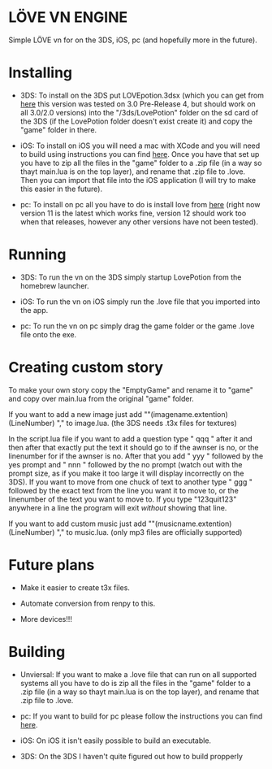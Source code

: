 # LÖVE VN ENGINE

 Simple LÖVE vn for on the 3DS, iOS, pc (and hopefully more in the future).

# Installing

- 3DS: To install on the 3DS put LOVEpotion.3dsx (which you can get from [here](https://github.com/lovebrew/lovepotion/releases) this version was tested on 3.0 Pre-Release 4, but should work on all 3.0/2.0 versions) into the "/3ds/LovePotion" folder on the sd card of the 3DS (if the LovePotion folder doesn't exist create it) and copy the "game" folder in there.

- iOS: To install on iOS you will need a mac with XCode and you will need to build using instructions you can find [here](https://github.com/love2d/love#iOS). Once you have that set up you have to zip all the files in the "game" folder to a .zip file (in a way so thayt main.lua is on the top layer), and rename that .zip file to .love. Then you can import that file into the iOS application (I will try to make this easier in the future).

- pc: To install on pc all you have to do is install love from [here](https://github.com/love2d/love/releases) (right now version 11 is the latest which works fine, version 12 should work too when that releases, however any other versions have not been tested).

# Running

- 3DS: To run the vn on the 3DS simply startup LovePotion from the homebrew launcher.

- iOS: To run the vn on iOS simply run the .love file that you imported into the app.

- pc: To run the vn on pc simply drag the game folder or the game .love file onto the exe.

# Creating custom story

To make your own story copy the "EmptyGame" and rename it to "game" and copy over main.lua from the original "game" folder.

If you want to add a new image just add ""(imagename.extention) (LineNumber) "," to image.lua. (the 3DS needs .t3x files for textures)

In the script.lua file if you want to add a question type " qqq " after it and then after that exactly put the text it should go to if the awnser is no, or the linenumber for if the awnser is no. After that you add " yyy " followed by the yes prompt and " nnn " followed by the no prompt (watch out with the prompt size, as if you make it too large it will display incorrectly on the 3DS).
If you want to move from one chuck of text to another type " ggg " followed by the exact text from the line you want it to move to, or the linenumber of the text you want to move to.
If you type "123quit123" anywhere in a line the program will exit *without* showing that line.

If you want to add custom music just add ""(musicname.extention) (LineNumber) "," to music.lua. (only mp3 files are officially supported)

# Future plans

- Make it easier to create t3x files.

- Automate conversion from renpy to this.

- More devices!!!

# Building

- Unviersal: If you want to make a .love file that can run on all supported systems all you have to do is zip all the files in the "game" folder to a .zip file (in a way so thayt main.lua is on the top layer), and rename that .zip file to .love.

- pc: If you want to build for pc please follow the instructions you can find [here](https://love2d.org/wiki/Game_Distribution#Creating_a_Windows_Executable).

- iOS: On iOS it isn't easily possible to build an executable.

- 3DS: On the 3DS I haven't quite figured out how to build propperly
